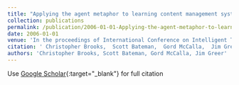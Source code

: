 ```yaml
---
title: "Applying the agent metaphor to learning content management systems and learning object repositories"
collection: publications
permalink: /publication/2006-01-01-Applying-the-agent-metaphor-to-learning-content-management-systems-and-learning-object-repositories
date: 2006-01-01
venue: 'In the proceedings of International Conference on Intelligent Tutoring Systems'
citation: ' Christopher Brooks,  Scott Bateman,  Gord McCalla,  Jim Greer, &quot;Applying the agent metaphor to learning content management systems and learning object repositories.&quot; In the proceedings of International Conference on Intelligent Tutoring Systems, 2006.'
authors: 'Christopher Brooks, Scott Bateman, Gord McCalla, Jim Greer'
---
```

Use [Google Scholar](https://scholar.google.com/scholar?q=Applying+the+agent+metaphor+to+learning+content+management+systems+and+learning+object+repositories){:target="_blank"} for full citation